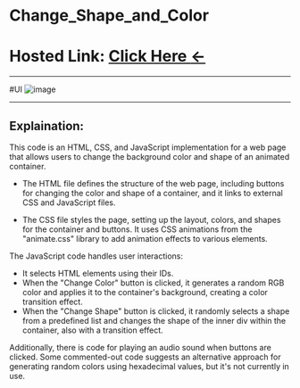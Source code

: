 # Change_Shape_and_Color
# Hosted Link: [Click Here **←**](https://mayankkatheriya.github.io/Change_Shape_and_Color/)
---
#UI
![image](https://github.com/Mayankkatheriya/Change_Shape_and_Color/assets/128832286/4ead059e-7a09-49a9-8d68-8d3c85a9cebd)

---

## Explaination:
This code is an HTML, CSS, and JavaScript implementation for a web page that allows users to change the background color and shape of an animated container.

* The HTML file defines the structure of the web page, including buttons for changing the color and shape of a container, and it links to external CSS and JavaScript files.

* The CSS file styles the page, setting up the layout, colors, and shapes for the container and buttons. It uses CSS animations from the "animate.css" library to add animation effects to various elements.

The JavaScript code handles user interactions:

* It selects HTML elements using their IDs.
* When the "Change Color" button is clicked, it generates a random RGB color and applies it to the container's background, creating a color transition effect.
* When the "Change Shape" button is clicked, it randomly selects a shape from a predefined list and changes the shape of the inner div within the container, also with a transition effect.

Additionally, there is code for playing an audio sound when buttons are clicked. Some commented-out code suggests an alternative approach for generating random colors using hexadecimal values, but it's not currently in use.
